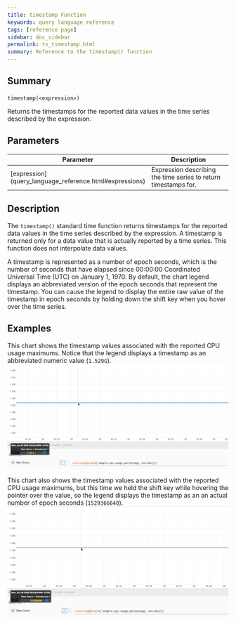 ```yaml
---
title: timestamp Function
keywords: query language reference
tags: [reference page]
sidebar: doc_sidebar
permalink: ts_timestamp.html
summary: Reference to the timestamp() function
---
```

## Summary
```
timestamp(<expression>)
```
Returns the timestamps for the reported data values in the time series described by the expression. 

## Parameters
<table>
<tbody>
<thead>
<tr><th width="20%">Parameter</th><th width="80%">Description</th></tr>
</thead>
<tr>
<td markdown="span"> [expression](query_language_reference.html#expressions)</td>
<td>Expression describing the time series to return timestamps for. </td></tr>
</tbody>
</table>


## Description

The `timestamp()` standard time function returns timestamps for the reported data values in the time series described by the expression. A timestamp is returned only for a data value that is actually reported by a time series. This function does not interpolate data values.

A timestamp is represented as a number of epoch seconds, which is the number of seconds that have elapsed since 00:00:00 Coordinated Universal Time (UTC) on January 1, 1970. By default, the chart legend displays an abbreviated version of the epoch seconds that represent the timestamp. You can cause the legend to display the entire raw value of the timestamp in epoch seconds by holding down the shift key when you hover over the time series.


## Examples

This chart shows the timestamp values associated with the reported CPU usage maximums. Notice that the legend displays a timestamp as an abbreviated numeric value (`1.529G`).
![timestamp](images/ts_timestamp_no_shift.png)

This chart also shows the timestamp values associated with the reported CPU usage maximums, but this time we held the shift key while hovering the pointer over the value, so the legend displays the timestamp as an an actual number of epoch seconds (`1529366640`).
![timestamp change](images/ts_timestamp_shift.png)
